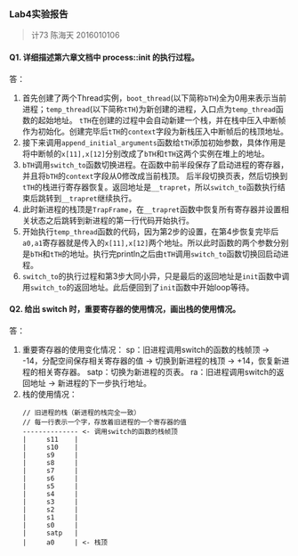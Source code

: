 ### Lab4实验报告
> 计73 陈海天 2016010106

#### Q1. 详细描述第六章文档中 process::init 的执行过程。
答：
1. 首先创建了两个Thread实例，`boot_thread`(以下简称`bTH`)全为0用来表示当前进程；`temp_thread`(以下简称`tTH`)为新创建的进程，入口点为`temp_thread`函数的起始地址。
`tTH`在创建的过程中会自动新建一个栈，并在栈中压入中断帧作为初始化。创建完毕后`tTH`的`context`字段为新栈压入中断帧后的栈顶地址。
2. 接下来调用`append_initial_arguments`函数给`tTH`添加初始参数，具体作用是将中断帧的`x[11],x[12]`分别改成了`bTH`和`tTH`这两个实例在堆上的地址。
3. `bTH`调用`switch_to`函数切换进程。在函数中前半段保存了启动进程的寄存器，并且将`bTH`的`context`字段从0修改成当前栈顶。
后半段切换页表，然后切换到`tTH`的栈进行寄存器恢复。返回地址是`__trapret`，所以`switch_to`函数执行结束后跳转到`__trapret`继续执行。
4. 此时新进程的栈顶是`TrapFrame`，在`__trapret`函数中恢复所有寄存器并设置相关状态之后跳转到新进程的第一行代码开始执行。
5. 开始执行`temp_thread`函数的代码，因为第2步的设置，在第4步恢复完毕后`a0,a1`寄存器就是传入的`x[11],x[12]`两个地址。所以此时函数的两个参数分别是`bTH`和`tTH`的地址。执行完println之后由`tTH`调用`switch_to`函数切换回启动进程。
6. `switch_to`的执行过程和第3步大同小异，只是最后的返回地址是`init`函数中调用`switch_to`的返回地址。此后便回到了`init`函数中开始loop等待。


#### Q2. 给出 switch 时，重要寄存器的使用情况，画出栈的使用情况。
答：
1. 重要寄存器的使用变化情况：
   sp：旧进程调用switch的函数的栈帧顶 -> -14，分配空间保存相关寄存器的值 -> 切换到新进程的栈顶 -> +14，恢复新进程的相关寄存器。
   satp：切换为新进程的页表。
   ra：旧进程调用switch的返回地址 -> 新进程的下一步执行地址。
2. 栈的使用情况：
   ```
   // 旧进程的栈（新进程的栈完全一致）
   // 每一行表示一个字，存放着旧进程的一个寄存器的值
   -------------- <- 调用switch的函数的栈帧顶
   |     s11    |
   |     s10    |
   |     s9     |
   |     s8     |
   |     s7     |
   |     s6     |
   |     s5     |
   |     s4     |
   |     s3     |
   |     s2     |
   |     s1     |
   |     s0     |
   |     satp   |
   |     a0     | <- 栈顶
   ```
